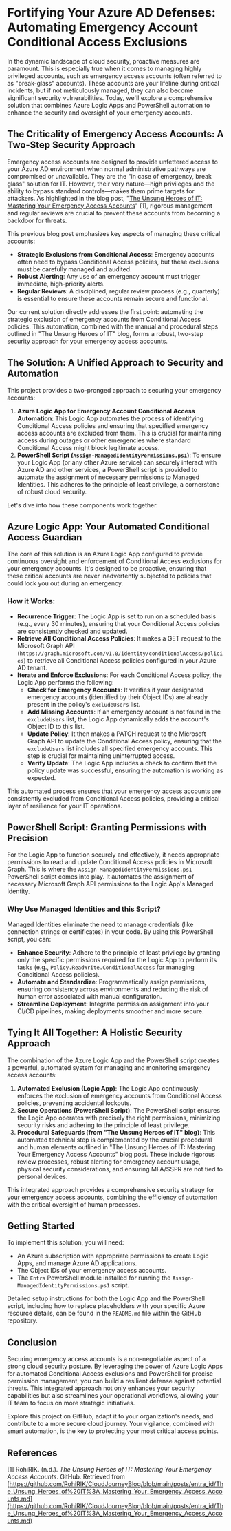 # Fortifying Your Azure AD Defenses: Automating Emergency Account Conditional Access Exclusions

In the dynamic landscape of cloud security, proactive measures are paramount. This is especially true when it comes to managing highly privileged accounts, such as emergency access accounts (often referred to as "break-glass" accounts). These accounts are your lifeline during critical incidents, but if not meticulously managed, they can also become significant security vulnerabilities. Today, we'll explore a comprehensive solution that combines Azure Logic Apps and PowerShell automation to enhance the security and oversight of your emergency accounts.

## The Criticality of Emergency Access Accounts: A Two-Step Security Approach

Emergency access accounts are designed to provide unfettered access to your Azure AD environment when normal administrative pathways are compromised or unavailable. They are the "in case of emergency, break glass" solution for IT. However, their very nature—high privileges and the ability to bypass standard controls—makes them prime targets for attackers. As highlighted in the blog post, "[The Unsung Heroes of IT: Mastering Your Emergency Access Accounts](https://github.com/RohiRIK/CloudJourneyBlog/blob/main/posts/entra_id/The_Unsung_Heroes_of%20IT%3A_Mastering_Your_Emergency_Access_Accounts.md)" [1], rigorous management and regular reviews are crucial to prevent these accounts from becoming a backdoor for threats.

This previous blog post emphasizes key aspects of managing these critical accounts:

*   **Strategic Exclusions from Conditional Access**: Emergency accounts often need to bypass Conditional Access policies, but these exclusions must be carefully managed and audited.
*   **Robust Alerting**: Any use of an emergency account must trigger immediate, high-priority alerts.
*   **Regular Reviews**: A disciplined, regular review process (e.g., quarterly) is essential to ensure these accounts remain secure and functional.

Our current solution directly addresses the first point: automating the strategic exclusion of emergency accounts from Conditional Access policies. This automation, combined with the manual and procedural steps outlined in "The Unsung Heroes of IT" blog, forms a robust, two-step security approach for your emergency access accounts.

## The Solution: A Unified Approach to Security and Automation

This project provides a two-pronged approach to securing your emergency accounts:

1.  **Azure Logic App for Emergency Account Conditional Access Automation**: This Logic App automates the process of identifying Conditional Access policies and ensuring that specified emergency access accounts are excluded from them. This is crucial for maintaining access during outages or other emergencies where standard Conditional Access might block legitimate access.
2.  **PowerShell Script (`Assign-ManagedIdentityPermissions.ps1`)**: To ensure your Logic App (or any other Azure service) can securely interact with Azure AD and other services, a PowerShell script is provided to automate the assignment of necessary permissions to Managed Identities. This adheres to the principle of least privilege, a cornerstone of robust cloud security.

Let's dive into how these components work together.

## Azure Logic App: Your Automated Conditional Access Guardian

The core of this solution is an Azure Logic App configured to provide continuous oversight and enforcement of Conditional Access exclusions for your emergency accounts. It's designed to be proactive, ensuring that these critical accounts are never inadvertently subjected to policies that could lock you out during an emergency.

### How it Works:

*   **Recurrence Trigger**: The Logic App is set to run on a scheduled basis (e.g., every 30 minutes), ensuring that your Conditional Access policies are consistently checked and updated.
*   **Retrieve All Conditional Access Policies**: It makes a GET request to the Microsoft Graph API (`https://graph.microsoft.com/v1.0/identity/conditionalAccess/policies`) to retrieve all Conditional Access policies configured in your Azure AD tenant.
*   **Iterate and Enforce Exclusions**: For each Conditional Access policy, the Logic App performs the following:
    *   **Check for Emergency Accounts**: It verifies if your designated emergency accounts (identified by their Object IDs) are already present in the policy's `excludeUsers` list.
    *   **Add Missing Accounts**: If an emergency account is not found in the `excludeUsers` list, the Logic App dynamically adds the account's Object ID to this list.
    *   **Update Policy**: It then makes a PATCH request to the Microsoft Graph API to update the Conditional Access policy, ensuring that the `excludeUsers` list includes all specified emergency accounts. This step is crucial for maintaining uninterrupted access.
    *   **Verify Update**: The Logic App includes a check to confirm that the policy update was successful, ensuring the automation is working as expected.

This automated process ensures that your emergency access accounts are consistently excluded from Conditional Access policies, providing a critical layer of resilience for your IT operations.

## PowerShell Script: Granting Permissions with Precision

For the Logic App to function securely and effectively, it needs appropriate permissions to read and update Conditional Access policies in Microsoft Graph. This is where the `Assign-ManagedIdentityPermissions.ps1` PowerShell script comes into play. It automates the assignment of necessary Microsoft Graph API permissions to the Logic App's Managed Identity.

### Why Use Managed Identities and this Script?

Managed Identities eliminate the need to manage credentials (like connection strings or certificates) in your code. By using this PowerShell script, you can:

*   **Enhance Security**: Adhere to the principle of least privilege by granting only the specific permissions required for the Logic App to perform its tasks (e.g., `Policy.ReadWrite.ConditionalAccess` for managing Conditional Access policies).
*   **Automate and Standardize**: Programmatically assign permissions, ensuring consistency across environments and reducing the risk of human error associated with manual configuration.
*   **Streamline Deployment**: Integrate permission assignment into your CI/CD pipelines, making deployments smoother and more secure.

## Tying It All Together: A Holistic Security Approach

The combination of the Azure Logic App and the PowerShell script creates a powerful, automated system for managing and monitoring emergency access accounts:

1.  **Automated Exclusion (Logic App)**: The Logic App continuously enforces the exclusion of emergency accounts from Conditional Access policies, preventing accidental lockouts.
2.  **Secure Operations (PowerShell Script)**: The PowerShell script ensures the Logic App operates with precisely the right permissions, minimizing security risks and adhering to the principle of least privilege.
3.  **Procedural Safeguards (from "The Unsung Heroes of IT" blog)**: This automated technical step is complemented by the crucial procedural and human elements outlined in "The Unsung Heroes of IT: Mastering Your Emergency Access Accounts" blog post. These include rigorous review processes, robust alerting for emergency account usage, physical security considerations, and ensuring MFA/SSPR are not tied to personal devices.

This integrated approach provides a comprehensive security strategy for your emergency access accounts, combining the efficiency of automation with the critical oversight of human processes.

## Getting Started

To implement this solution, you will need:

*   An Azure subscription with appropriate permissions to create Logic Apps, and manage Azure AD applications.
*   The Object IDs of your emergency access accounts.
*   The `Entra` PowerShell module installed for running the `Assign-ManagedIdentityPermissions.ps1` script.

Detailed setup instructions for both the Logic App and the PowerShell script, including how to replace placeholders with your specific Azure resource details, can be found in the `README.md` file within the GitHub repository.

## Conclusion

Securing emergency access accounts is a non-negotiable aspect of a strong cloud security posture. By leveraging the power of Azure Logic Apps for automated Conditional Access exclusions and PowerShell for precise permission management, you can build a resilient defense against potential threats. This integrated approach not only enhances your security capabilities but also streamlines your operational workflows, allowing your IT team to focus on more strategic initiatives.

Explore this project on GitHub, adapt it to your organization's needs, and contribute to a more secure cloud journey. Your vigilance, combined with smart automation, is the key to protecting your most critical access points.

## References

[1] RohiRIK. (n.d.). *The Unsung Heroes of IT: Mastering Your Emergency Access Accounts*. GitHub. Retrieved from [https://github.com/RohiRIK/CloudJourneyBlog/blob/main/posts/entra_id/The_Unsung_Heroes_of%20IT%3A_Mastering_Your_Emergency_Access_Accounts.md](https://github.com/RohiRIK/CloudJourneyBlog/blob/main/posts/entra_id/The_Unsung_Heroes_of%20IT%3A_Mastering_Your_Emergency_Access_Accounts.md)